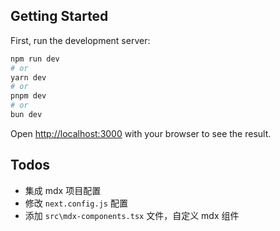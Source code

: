 
## Getting Started

First, run the development server:

```bash
npm run dev
# or
yarn dev
# or
pnpm dev
# or
bun dev
```

Open [http://localhost:3000](http://localhost:3000) with your browser to see the result.

## Todos
- 集成 mdx 项目配置
- 修改 `next.config.js` 配置
- 添加 `src\mdx-components.tsx` 文件，自定义 mdx 组件
